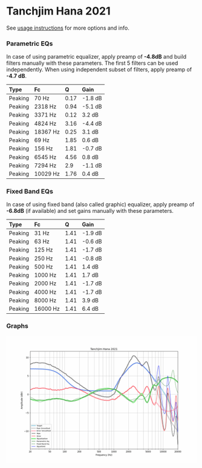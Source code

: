 # Tanchjim Hana 2021
See [usage instructions](https://github.com/jaakkopasanen/AutoEq#usage) for more options and info.

### Parametric EQs
In case of using parametric equalizer, apply preamp of **-4.8dB** and build filters manually
with these parameters. The first 5 filters can be used independently.
When using independent subset of filters, apply preamp of **-4.7 dB**.

| Type    | Fc       |    Q | Gain    |
|:--------|:---------|:-----|:--------|
| Peaking | 70 Hz    | 0.17 | -1.8 dB |
| Peaking | 2318 Hz  | 0.94 | -5.1 dB |
| Peaking | 3371 Hz  | 0.12 | 3.2 dB  |
| Peaking | 4824 Hz  | 3.16 | -4.4 dB |
| Peaking | 18367 Hz | 0.25 | 3.1 dB  |
| Peaking | 69 Hz    | 1.85 | 0.6 dB  |
| Peaking | 156 Hz   | 1.81 | -0.7 dB |
| Peaking | 6545 Hz  | 4.56 | 0.8 dB  |
| Peaking | 7294 Hz  | 2.9  | -1.1 dB |
| Peaking | 10029 Hz | 1.76 | 0.4 dB  |

### Fixed Band EQs
In case of using fixed band (also called graphic) equalizer, apply preamp of **-6.8dB**
(if available) and set gains manually with these parameters.

| Type    | Fc       |    Q | Gain    |
|:--------|:---------|:-----|:--------|
| Peaking | 31 Hz    | 1.41 | -1.9 dB |
| Peaking | 63 Hz    | 1.41 | -0.6 dB |
| Peaking | 125 Hz   | 1.41 | -1.7 dB |
| Peaking | 250 Hz   | 1.41 | -0.8 dB |
| Peaking | 500 Hz   | 1.41 | 1.4 dB  |
| Peaking | 1000 Hz  | 1.41 | 1.7 dB  |
| Peaking | 2000 Hz  | 1.41 | -1.7 dB |
| Peaking | 4000 Hz  | 1.41 | -1.7 dB |
| Peaking | 8000 Hz  | 1.41 | 3.9 dB  |
| Peaking | 16000 Hz | 1.41 | 6.4 dB  |

### Graphs
![](./Tanchjim%20Hana%202021.png)